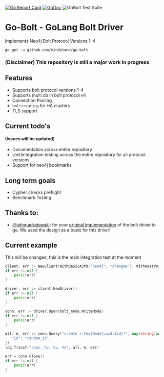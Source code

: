 [![Go Report Card](https://goreportcard.com/badge/github.com/mindstand/go-bolt)](https://goreportcard.com/report/github.com/mindstand/go-bolt)
[![GoDoc](https://godoc.org/github.com/mindstand/go-bolt?status.svg)](https://pkg.go.dev/github.com/mindstand/go-bolt)
![GoBolt Test Suite](https://github.com/mindstand/go-bolt/workflows/GoBolt%20Test%20Suite/badge.svg)
# Go-Bolt - GoLang Bolt Driver

Implements Neo4j Bolt Protocol Versions 1-4

```
go get -u github.com/mindstand/go-bolt
```

### (Disclaimer) This repository is still a major work in progress

## Features
- Supports bolt protocol versions 1-4
- Supports multi db in bolt protocol v4
- Connection Pooling
- `bolt+routing` for HA clusters
- TLS support

## Current todo's
#### (Issues will be updated)
- Documentation across entire repository
- Unit/integration testing across the entire repository for all protocol versions
- Support for neo4j bookmarks

## Long term goals
- Cypher checks preflight
- Benchmark Testing

## Thanks to:
- [@johnnadratowski](https://github.com/johnnadratowski): for your [original implementation](https://github.com/johnnadratowski/golang-neo4j-bolt-driver) of the bolt driver in go. We used the design as a basis for this driver!

## Current example
This will be changed, this is the main integration test at the moment

```go
client, err := NewClient(WithBasicAuth("neo4j", "changme"), WithHostPort("0.0.0.0", 7687))
if err != nil {
    panic(err)
}

driver, err := client.NewDriver()
if err != nil {
    panic(err)
}

conn, err := driver.Open(bolt_mode.WriteMode)
if err != nil {
    panic(err)
}

all, m, err := conn.Query("create (:TestNode{uuid:$id})", map[string]interface{}{
   "id": "random_id",
})
log.Tracef("rows: %v, %v, %v", all, m, err)

err = conn.Close()
if err != nil {
    panic(err)
}
```
